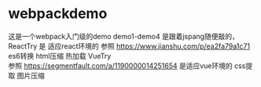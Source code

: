 # webpackdemo
这是一个webpack入门级的demo
demo1-demo4 是跟着jspang随便敲的，
ReactTry 
     是 适应react环境的
     参照  https://www.jianshu.com/p/ea2fa79a1c71
        es6转换
        html压缩
        热加载
VueTry  
参照 https://segmentfault.com/a/1190000014251654
     是适应vue环境的
     css提取
     图片压缩
